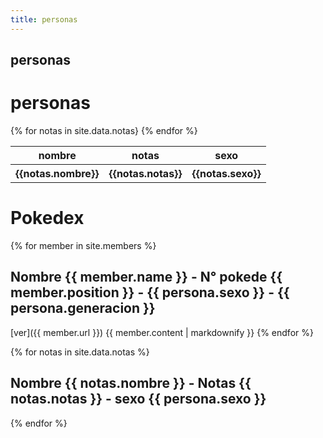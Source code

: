 ```yaml
---
title: personas
---
```

 ## personas

<h1>personas</h1>

<table>
	 <thead>
	  <tr>
	   <th>nombre</th>
	   <th>notas</th>
	   <th>sexo</th>
	  </tr>
	</thead>
        <body>
        {% for notas in site.data.notas}
	<tr>
	   <th>{{notas.nombre}}</th>
	   <th>{{notas.notas}}</th>
	   <th>{{notas.sexo}}</th>
	  </tr>
	{% endfor %}
	</table>
	</thead>


# Pokedex


{% for member in site.members %}
  ## Nombre {{ member.name }} -  N° pokede {{ member.position }} - {{ persona.sexo }} - {{ persona.generacion }}
  [ver]({{ member.url }}) 
  {{ member.content | markdownify }}
{% endfor %}
 

{% for notas in site.data.notas %}
  ## Nombre {{ notas.nombre }} -  Notas {{ notas.notas }} - sexo {{ persona.sexo }}
{% endfor %}